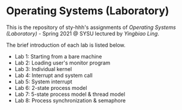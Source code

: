 # Operating Systems (Laboratory)

This is the repository of sty-hhh's assignments of *Operating Systems (Laboratory)* - Spring 2021 @ SYSU lectured by *Yingbiao Ling*.

The brief introduction of each lab is listed below.

* Lab 1: Starting from a bare machine
* Lab 2: Loading user's monitor program
* Lab 3: Individual kernel
* Lab 4: Interrupt and system call
* Lab 5: System interrupt
* Lab 6: 2-state process model
* Lab 7: 5-state process model & thread model
* Lab 8: Process synchronization & semaphore